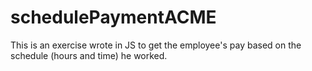 # schedulePaymentACME
This is an exercise wrote in JS to get the employee's pay based on the schedule (hours and time) he worked.
